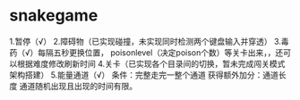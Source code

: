 # snakegame

1.暂停（√）
2.障碍物（已实现碰撞，未实现同时检测两个键盘输入并穿透）
3.毒药（√）每隔五秒更换位置， poisonlevel（决定poison个数）等关卡出来，，还可以根据难度修改刷新时间
4.关卡（已实现各个目录间的切换，暂未完成闯关模式架构搭建）
5.能量通道（√） 条件：完整走完一整个通道 获得额外加分：通道长度 通道随机出现且出现的时间有限。
